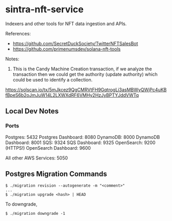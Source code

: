 # sintra-nft-service

Indexers and other tools for NFT data ingestion and APIs.

References:

* https://github.com/SecretDuckSociety/TwitterNFTSalesBot
* https://github.com/primenumsdev/solana-nft-tools

Notes:

1. This is the Candy Machine Creation transaction, if we analyze the transaction then we could get the authority (update
   authority) which could be used to identify a collection.

https://solscan.io/tx/5mJkcez9QgCMRVtFH9GqtrogLi3asMBWyQWjPc4uKBfBpeS6b2oJmJuW14L2LXWXdRF6VMHy2HzJyBPTYJddVWTq

## Local Dev Notes

### Ports

Postgres: 5432
Postgres Dashboard: 8080
DynamoDB: 8000
DynamoDB Dashboard: 8001
SQS: 9324
SQS Dashboard: 9325
OpenSearch: 9200 (HTTPS!)
OpenSearch Dashboard: 9600

All other AWS Services: 5050

## Postgres Migration Commands

```shell
$ ./migration revision --autogenerate -m "<comment>"
...
$ ./migration upgrade <hash> | HEAD
```

To downgrade,

```shell
$ ./migration downgrade -1
```